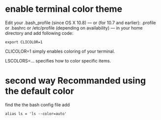 # enable terminal color theme
Edit your .bash_profile (since OS X 10.8) — or (for 10.7 and earlier): .profile or .bashrc or /etc/profile (depending on availability) — in your home directory and add following code:
```
export CLICOLOR=1
```
CLICOLOR=1 simply enables coloring of your terminal.

LSCOLORS=... specifies how to color specific items. 

# second way Recommanded using the default color
find the the bash config file
add
```
alias ls = 'ls --color=auto'
```
